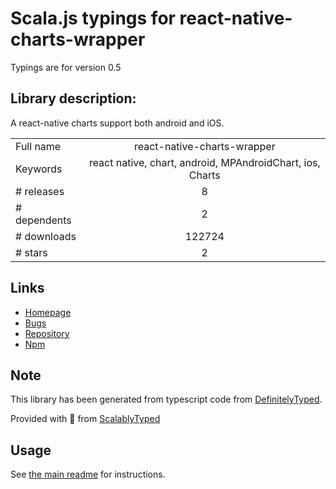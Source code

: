 
# Scala.js typings for react-native-charts-wrapper

Typings are for version 0.5

## Library description:
A react-native charts support both android and iOS.

|                    |                 |
| ------------------ | :-------------: |
| Full name          | react-native-charts-wrapper |
| Keywords           | react native, chart, android, MPAndroidChart, ios, Charts |
| # releases         | 8 |
| # dependents       | 2 |
| # downloads        | 122724 |
| # stars            | 2 |

## Links
- [Homepage](https://github.com/wuxudong/react-native-charts-wrapper)
- [Bugs](https://github.com/wuxudong/react-native-charts-wrapper/issues)
- [Repository](https://github.com/wuxudong/react-native-charts-wrapper)
- [Npm](https://www.npmjs.com/package/react-native-charts-wrapper)
    


## Note
This library has been generated from typescript code from [DefinitelyTyped](https://definitelytyped.org).

Provided with :purple_heart: from [ScalablyTyped](https://github.com/oyvindberg/ScalablyTyped)

## Usage
See [the main readme](../../readme.md) for instructions.


